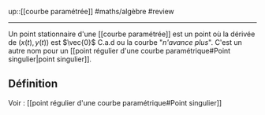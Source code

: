 up::[[courbe paramétrée]]
#maths/algèbre #review 

----
Un point stationnaire d'une [[courbe paramétrée]] est un point où la dérivée de $(x(t), y(t))$ est $\vec{0}$
C.a.d ou la courbe "_n'avance plus_".
C'est un autre nom pour un [[point régulier d'une courbe paramétrique#Point singulier|point singulier]].

## Définition
Voir : [[point régulier d'une courbe paramétrique#Point singulier]]

